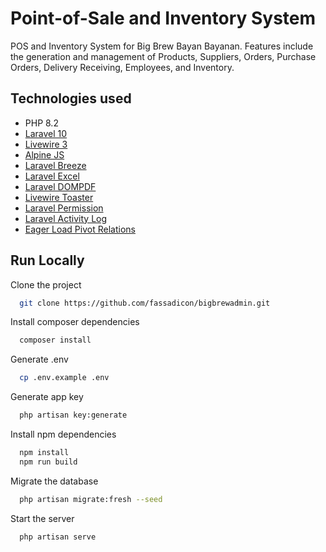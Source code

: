 
# Point-of-Sale and Inventory System

POS and Inventory System for Big Brew Bayan Bayanan. Features include the generation and management of Products, Suppliers, Orders, Purchase Orders, Delivery Receiving, Employees, and Inventory. 


## Technologies used

 - PHP 8.2
 - [Laravel 10](https://laravel.com/)
 - [Livewire 3](https://livewire.laravel.com/)
 - [Alpine JS](https://alpinejs.dev/)
 - [Laravel Breeze](https://github.com/laravel/breeze)
 - [Laravel Excel](https://laravel-excel.com/)
 - [Laravel DOMPDF](https://github.com/barryvdh/laravel-dompdf)
 - [Livewire Toaster](https://github.com/masmerise/livewire-toaster)
 - [Laravel Permission](https://spatie.be/docs/laravel-permission/v5/introduction)
 - [Laravel Activity Log](https://spatie.be/docs/laravel-activitylog/v4/introduction)
 - [Eager Load Pivot Relations](https://github.com/ajcastro/eager-load-pivot-relations)  
## Run Locally

Clone the project

```bash
  git clone https://github.com/fassadicon/bigbrewadmin.git
```

Install composer dependencies

```bash
  composer install
```

Generate .env

```bash
  cp .env.example .env
```

Generate app key

```bash
  php artisan key:generate
```

Install npm dependencies

```bash
  npm install
  npm run build
```

Migrate the database

```bash
  php artisan migrate:fresh --seed
```

Start the server

```bash
  php artisan serve
```

